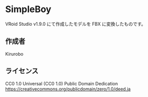 # SimpleBoy
VRoid Studio v1.9.0 にて作成したモデルを FBX に変換したものです。

## 作成者
Kirurobo

## ライセンス
CC0 1.0 Universal (CC0 1.0)
Public Domain Dedication
https://creativecommons.org/publicdomain/zero/1.0/deed.ja
